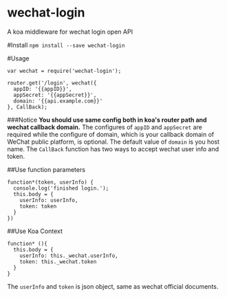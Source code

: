 # wechat-login
A koa middleware for wechat login open API

#Install
`npm install --save wechat-login`

#Usage
```
var wechat = require('wechat-login');

router.get('/login', wechat({
  appID: '{{appID}}',
  appSecret: '{{appSecret}}',
  domain: '{{api.example.com}}'
}, CallBack);
```

###Notice
**You should use same config both in koa's router path and wechat callback domain.**
The configures of `appID` and `appSecret` are required while the configure of domain, which is  your callback domain of WeChat public platform, is optional. 
The default value of `domain` is you host name. 
The `CallBack` function has two ways to accept wechat user info and token.

##Use function parameters
```
function*(token, userInfo) {
  console.log('finished login.');
  this.body = {
    userInfo: userInfo,
    token: token
  }
})
```

##Use Koa Context

```
function* (){
  this.body = {
    userInfo: this._wechat.userInfo,
    token: this._wechat.token
  }
}
```
The `userInfo` and `token` is json object, same as wechat official documents.
